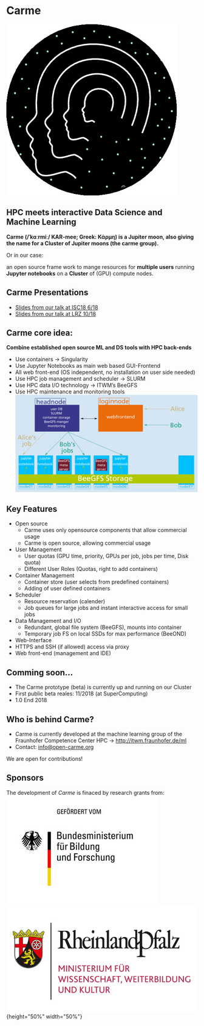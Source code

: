 # Carme
![carme_logo](Images/carme-logo.png)

## HPC meets interactive Data Science and Machine Learning 
**Carme (/ˈkɑːrmiː/ KAR-mee; Greek: Κάρμη) is a Jupiter moon, also giving the name for a Cluster of Jupiter moons (the carme group).**

Or in our case:

an open source frame work to mange resources for **multiple users** running **Jupyter notebooks** on a 
**Cluster** of (GPU) compute nodes.

## Carme Presentations 
* [Slides from our talk at ISC18 6/18](https://www.researchgate.net/publication/325967129_Carme-An_Open_Source_Framework_for_Multi-User_Interactive_Machine_Learning_on_Distributed_GPU-Systems)
* [Slides from our talk at LRZ 10/18](https://www.researchgate.net/publication/328161743_Carme-An_Open_Source_Framework_for_Multi-User_Interactive_Machine_Learning_on_Distributed_GPU-Systems)

## Carme core idea:
**Combine established open source ML and DS tools with HPC back-ends**
* Use containers -> Singularity
* Use Jupyter Notebooks as main web based GUI-Frontend
* All web front-end (OS independent, no installation on user side needed)   
* Use HPC job management and scheduler -> SLURM
* Use HPC data I/O technology -> ITWM’s BeeGFS  
* Use HPC maintenance and monitoring tools 
![scheme](Images/carme-run.png)
## Key Features
* Open source
  * Carme uses only opensource components that allow commercial usage
  * Carme is open source, allowing commercial usage  
* User Management 
  * User quotas (GPU time, priority, GPUs per job, jobs per time, Disk quota)
  * Different User Roles (Quotas, right to add containers) 
* Container Management
  * Container store (user selects from predefined containers)
  * Adding of user defined containers
* Scheduler
  * Resource reservation (calender)
  * Job queues for large jobs and instant interactive access for small jobs   
* Data Management and I/O
  * Redundant, global file system (BeeGFS), mounts into container
  * Temporary job FS on local SSDs for max performance (BeeOND) 
* Web-Interface
 * HTTPS and SSH (if allowed) access via proxy 
 * Web front-end (management and IDE)   
 
## Comming soon...
* The Carme prototype (beta) is currently up and running on our Cluster 
* First public beta reales: 11/2018 (at SuperComputing)
* 1.0 End 2018

## Who is behind Carme?
* Carme is currently developed at the machine learning group of the Fraunhofer Competence Center HPC -> http://itwm.fraunhofer.de/ml 
* Contact: info@open-carme.org


We are open for contributions! 

## Sponsors
The development of *Carme* is finaced by research grants from:
![](Images/BMBF.jpeg )
![](Images/RLP.jpg ){height="50%" width="50%"}
